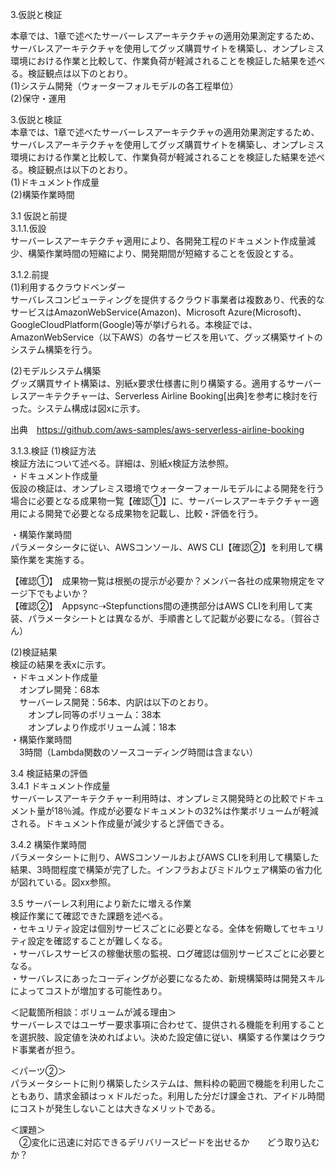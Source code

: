 3.仮説と検証

本章では、1章で述べたサーバーレスアーキテクチャの適用効果測定するため、サーバレスアーキテクチャを使用してグッズ購買サイトを構築し、オンプレミス環境における作業と比較して、作業負荷が軽減されることを検証した結果を述べる。検証観点は以下のとおり。  
(1)システム開発（ウォーターフォルモデルの各工程単位）  
(2)保守・運用  

3.仮説と検証  
本章では、1章で述べたサーバーレスアーキテクチャの適用効果測定するため、サーバレスアーキテクチャを使用してグッズ購買サイトを構築し、オンプレミス環境における作業と比較して、作業負荷が軽減されることを検証した結果を述べる。検証観点は以下のとおり。  
(1)ドキュメント作成量  
(2)構築作業時間  

3.1 仮説と前提  
3.1.1.仮設  
サーバーレスアーキテクチャ適用により、各開発工程のドキュメント作成量減少、構築作業時間の短縮により、開発期間が短縮することを仮設とする。  

3.1.2.前提  
(1)利用するクラウドベンダー  
サーバレスコンピューティングを提供するクラウド事業者は複数あり、代表的なサービスはAmazonWebService(Amazon)、Microsoft Azure(Microsoft)、GoogleCloudPlatform(Google)等が挙げられる。本検証では、AmazonWebService（以下AWS）の各サービスを用いて、グッズ構築サイトのシステム構築を行う。  

(2)モデルシステム構築  
グッズ購買サイト構築は、別紙x要求仕様書に則り構築する。適用するサーバーレスアーキテクチャーは、Serverless Airline Booking[出典]を参考に検討を行った。システム構成は図xに示す。 

出典　https://github.com/aws-samples/aws-serverless-airline-booking  

3.1.3.検証
(1)検証方法  
検証方法について述べる。詳細は、別紙x検証方法参照。  
・ドキュメント作成量  
仮設の検証は、オンプレミス環境でウォーターフォールモデルによる開発を行う場合に必要となる成果物一覧【確認①】に、サーバーレスアーキテクチャー適用による開発で必要となる成果物を記載し、比較・評価を行う。  

・構築作業時間  
パラメータシータに従い、AWSコンソール、AWS CLI【確認②】を利用して構築作業を実施する。  

【確認①】　成果物一覧は根拠の提示が必要か？メンバー各社の成果物規定をマージ下でもよいか？  
【確認②】　Appsync⇢Stepfunctions間の連携部分はAWS CLIを利用して実装、パラメータシートとは異なるが、手順書として記載が必要になる。（賀谷さん）  

(2)検証結果  
検証の結果を表xに示す。  
・ドキュメント作成量  
　オンプレ開発：68本  
　サーバーレス開発：56本、内訳は以下のとおり。  
　　オンプレ同等のボリューム：38本  
　　オンプレより作成ボリューム減：18本  
・構築作業時間  
　3時間（Lambda関数のソースコーディング時間は含まない）  

3.4 検証結果の評価  
3.4.1 ドキュメント作成量  
サーバーレスアーキテクチャー利用時は、オンプレミス開発時との比較でドキュメント量が18％減。作成が必要なドキュメントの32%は作業ボリュームが軽減される。ドキュメント作成量が減少すると評価できる。  

3.4.2 構築作業時間  
パラメータシートに則り、AWSコンソールおよびAWS CLIを利用して構築した結果、3時間程度で構築が完了した。インフラおよびミドルウェア構築の省力化が図れている。図xx参照。  

3.5 サーバーレス利用により新たに増える作業  
検証作業にて確認できた課題を述べる。  
・セキュリティ設定は個別サービスごとに必要となる。全体を俯瞰してセキュリティ設定を確認することが難しくなる。  
・サーバレスサービスの稼働状態の監視、ログ確認は個別サービスごとに必要となる。  
・サーバレスにあったコーディングが必要になるため、新規構築時は開発スキルによってコストが増加する可能性あり。  

＜記載箇所相談：ボリュームが減る理由＞  
 サーバーレスではユーザー要求事項に合わせて、提供される機能を利用することを選択肢、設定値を決めればよい。決めた設定値に従い、構築する作業はクラウド事業者が担う。  

＜パーツ②＞  
パラメータシートに則り構築したシステムは、無料枠の範囲で機能を利用したこともあり、請求金額はっｘドルだった。利用した分だけ課金され、アイドル時間にコストが発生しないことは大きなメリットである。  

＜課題＞  
　②変化に迅速に対応できるデリバリースピードを出せるか　　どう取り込むか？  

